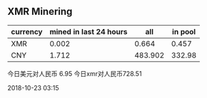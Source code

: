 ## XMR Minering

|currency|mined in last 24 hours|all|in pool|
|---|---|---|---|
|XMR|0.002|0.664|0.457|
|CNY|1.712|483.902|332.98|

今日美元对人民币 6.95	今日xmr对人民币728.51


2018-10-23 03:15